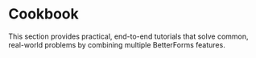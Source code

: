# Cookbook

This section provides practical, end-to-end tutorials that solve common, real-world problems by combining multiple BetterForms features. 